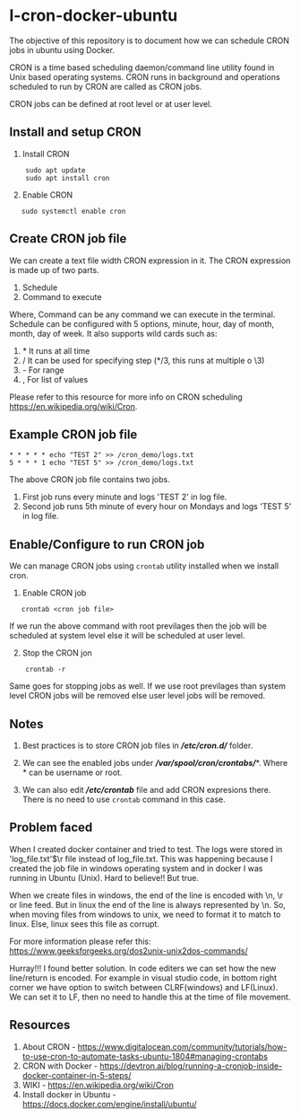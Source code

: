 # l-cron-docker-ubuntu
The objective of this repository is to document how we can schedule CRON jobs in ubuntu using Docker.

CRON is a time based scheduling daemon/command line utility found in Unix based operating systems. CRON runs in background and operations scheduled to run by CRON are called as CRON jobs.

CRON jobs can be defined at root level or at user level.

## Install and setup CRON
1. Install CRON
```
    sudo apt update
    sudo apt install cron
```

2. Enable CRON
```
   sudo systemctl enable cron
```


## Create CRON job file
We can create a text file width CRON expression in it. The CRON expression is made up of two parts.
1. Schedule
2. Command to execute

Where, Command can be any command we can execute in the terminal.
Schedule can be configured with 5 options, minute, hour, day of month, month, day of week. It also supports wild cards such as:
1. \*  It runs at all time
2. / It can be used for specifying step (*/3, this runs at multiple o \3)
3. \- For range
4. , For list of values

Please refer to this resource for more info on CRON scheduling https://en.wikipedia.org/wiki/Cron.



## Example CRON job file
```
* * * * * echo "TEST 2" >> /cron_demo/logs.txt
5 * * * 1 echo "TEST 5" >> /cron_demo/logs.txt
```

The above CRON job file contains two jobs.
1. First job runs every minute and logs 'TEST 2' in log file.
2. Second job runs 5th minute of every hour on Mondays and logs 'TEST 5' in log file.

## Enable/Configure to run CRON job
We can manage CRON jobs using ```crontab``` utility installed when we install cron. 
1. Enable CRON job
```
   crontab <cron job file>
```
If we run the above command with root previlages then the job will be scheduled at system level else it will be scheduled at user level.

2. Stop the CRON jon
```
    crontab -r
```
Same goes for stopping jobs as well. If we use root previlages than system level CRON jobs will be removed else user level jobs will be removed.


## Notes
1. Best practices is to store CRON job files in ***/etc/cron.d/*** folder.

2. We can see the enabled jobs under ***/var/spool/cron/crontabs/****. Where * can be username or root.

3. We can also edit ***/etc/crontab*** file and add CRON expresions there. There is no need to use ```crontab``` command in this case.


## Problem faced
When I created docker container and tried to test. The logs were stored in 'log_file.txt'$\r file instead of log_file.txt. This was happening because I created the job file in windows operating system and in docker I was running in Ubuntu (Unix). Hard to believe!! But true.

When we create files in windows, the end of the line is encoded with \n, \r or line feed. But in linux the end of the line is always represented by \n. So, when moving files from windows to unix, we need to format it to match to linux. Else, linux sees this file as corrupt.

For more information please refer this: https://www.geeksforgeeks.org/dos2unix-unix2dos-commands/

Hurray!!! I found better solution. In code editers we can set how the new line/return is encoded. For example in visual studio code, in bottom right corner we have option to switch between CLRF(windows) and LF(Linux). We can set it to LF, then no need to handle this at the time of file movement.


## Resources
1. About CRON - https://www.digitalocean.com/community/tutorials/how-to-use-cron-to-automate-tasks-ubuntu-1804#managing-crontabs
2. CRON with Docker - https://devtron.ai/blog/running-a-cronjob-inside-docker-container-in-5-steps/
3. WIKI - https://en.wikipedia.org/wiki/Cron
4. Install docker in Ubuntu - https://docs.docker.com/engine/install/ubuntu/